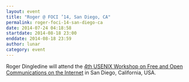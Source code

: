 ```yaml
---
layout: event
title: "Roger @ FOCI ’14, San Diego, CA"
permalink: roger-foci-14-san-diego-ca
date: 2014-07-24 04:18:58
startdate: 2014-08-18 23:00
enddate: 2014-08-18 23:59
author: lunar
category: event
---
```


Roger Dingledine will attend the [4th USENIX Workshop on Free and Open Communications on the Internet](https://www.usenix.org/conference/foci14) in San Diego, California, USA.
